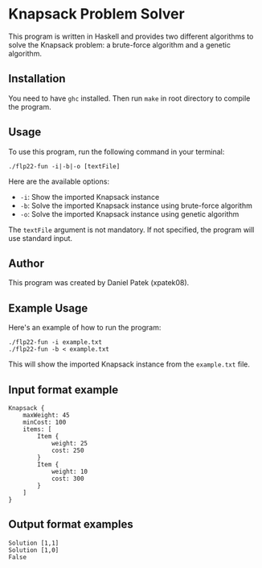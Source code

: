 # Knapsack Problem Solver

This program is written in Haskell and provides two different algorithms to solve the Knapsack problem: a brute-force algorithm and a genetic algorithm. 

## Installation

You need to have `ghc` installed. Then run `make` in root directory to compile the program.

## Usage

To use this program, run the following command in your terminal:

```
./flp22-fun -i|-b|-o [textFile]
```

Here are the available options:

- `-i`: Show the imported Knapsack instance
- `-b`: Solve the imported Knapsack instance using brute-force algorithm
- `-o`: Solve the imported Knapsack instance using genetic algorithm

The `textFile` argument is not mandatory. If not specified, the program will use standard input.

## Author

This program was created by Daniel Patek (xpatek08). 

## Example Usage

Here's an example of how to run the program:

```
./flp22-fun -i example.txt
./flp22-fun -b < example.txt
```

This will show the imported Knapsack instance from the `example.txt` file.

## Input format example

```
Knapsack {
    maxWeight: 45
    minCost: 100
    items: [
        Item {
            weight: 25
            cost: 250
        }
        Item {
            weight: 10
            cost: 300
        }
    ]
}
```

## Output format examples

```
Solution [1,1]
Solution [1,0]
False
```


